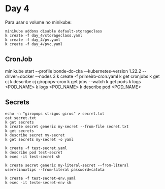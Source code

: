 # Day 4

Para usar o volume no minikube:

```
minikube addons disable default-storageclass
k create -f day_4/storageclass.yaml
k create -f day_4/pv.yaml
k create -f day_4/pvc.yaml
```

## CronJob
minikube start --profile bonde-do-cka --kubernetes-version 1.22.2  --driver=docker --nodes 3
k create -f primeiro-cron.yaml
k get cronjobs
k get cj
k describe cj giropops-cron
k get jobs --watch
k get pods
k logs <POD_NAME>
k logs <POD_NAME>
k describe pod <POD_NAME>

## Secrets
```
echo -n "giropops strigus girus" > secret.txt
cat secret.txt
k get secrets
k create secret generic my-secret --from-file secret.txt
k get secrets
k describe secret my-secret
k get secrets my-secret -o yaml

k create -f test-secret.yaml
k describe pod test-secret
k exec -it test-secret sh

k create secret generic my-literal-secret --from-literal user=linuxtips --from-literal password=catota

k create -f test-secret-env.yaml
k exec -it teste-secret-env sh
```